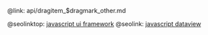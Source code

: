 @link: api/dragitem_$dragmark_other.md

@seolinktop: [javascript ui framework](https://webix.com)
@seolink: [javascript dataview](https://webix.com/widget/dataview/)